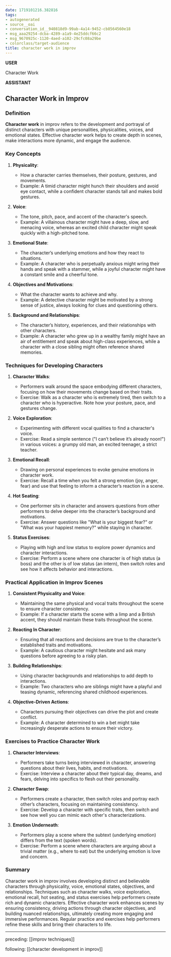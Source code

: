 ```yaml
---
date: 1719101216.382816
tags:
- autogenerated
- source__oai
- conversation_id__940818d9-99ab-4a14-9452-cb8564560e18
- msg_aaa29254-dcba-4289-a1a9-4e25ddcf66c2
- msg_9670925c-1120-4aed-a102-29cfc08a29be
- colorclass/target-audience
title: character work in improv
---
```


**USER**

Character Work


**ASSISTANT**

## Character Work in Improv

### Definition

**Character work** in improv refers to the development and portrayal of distinct characters with unique personalities, physicalities, voices, and emotional states. Effective character work helps to create depth in scenes, make interactions more dynamic, and engage the audience.

### Key Concepts

1. **Physicality**:
    - How a character carries themselves, their posture, gestures, and movements.
    - Example: A timid character might hunch their shoulders and avoid eye contact, while a confident character stands tall and makes bold gestures.

2. **Voice**:
    - The tone, pitch, pace, and accent of the character's speech.
    - Example: A villainous character might have a deep, slow, and menacing voice, whereas an excited child character might speak quickly with a high-pitched tone.

3. **Emotional State**:
    - The character’s underlying emotions and how they react to situations.
    - Example: A character who is perpetually anxious might wring their hands and speak with a stammer, while a joyful character might have a constant smile and a cheerful tone.

4. **Objectives and Motivations**:
    - What the character wants to achieve and why.
    - Example: A detective character might be motivated by a strong sense of justice, always looking for clues and questioning others.

5. **Background and Relationships**:
    - The character’s history, experiences, and their relationships with other characters.
    - Example: A character who grew up in a wealthy family might have an air of entitlement and speak about high-class experiences, while a character with a close sibling might often reference shared memories.

### Techniques for Developing Characters

1. **Character Walks**:
    - Performers walk around the space embodying different characters, focusing on how their movements change based on their traits.
    - Exercise: Walk as a character who is extremely tired, then switch to a character who is hyperactive. Note how your posture, pace, and gestures change.

2. **Voice Exploration**:
    - Experimenting with different vocal qualities to find a character's voice.
    - Exercise: Read a simple sentence ("I can’t believe it’s already noon!") in various voices: a grumpy old man, an excited teenager, a strict teacher.

3. **Emotional Recall**:
    - Drawing on personal experiences to evoke genuine emotions in character work.
    - Exercise: Recall a time when you felt a strong emotion (joy, anger, fear) and use that feeling to inform a character’s reaction in a scene.

4. **Hot Seating**:
    - One performer sits in character and answers questions from other performers to delve deeper into the character’s background and motivations.
    - Exercise: Answer questions like "What is your biggest fear?" or "What was your happiest memory?" while staying in character.

5. **Status Exercises**:
    - Playing with high and low status to explore power dynamics and character interactions.
    - Exercise: Perform a scene where one character is of high status (a boss) and the other is of low status (an intern), then switch roles and see how it affects behavior and interactions.

### Practical Application in Improv Scenes

1. **Consistent Physicality and Voice**:
    - Maintaining the same physical and vocal traits throughout the scene to ensure character consistency.
    - Example: If a character starts the scene with a limp and a British accent, they should maintain these traits throughout the scene.

2. **Reacting In Character**:
    - Ensuring that all reactions and decisions are true to the character’s established traits and motivations.
    - Example: A cautious character might hesitate and ask many questions before agreeing to a risky plan.

3. **Building Relationships**:
    - Using character backgrounds and relationships to add depth to interactions.
    - Example: Two characters who are siblings might have a playful and teasing dynamic, referencing shared childhood experiences.

4. **Objective-Driven Actions**:
    - Characters pursuing their objectives can drive the plot and create conflict.
    - Example: A character determined to win a bet might take increasingly desperate actions to ensure their victory.

### Exercises to Practice Character Work

1. **Character Interviews**:
    - Performers take turns being interviewed in character, answering questions about their lives, habits, and motivations.
    - Exercise: Interview a character about their typical day, dreams, and fears, delving into specifics to flesh out their personality.

2. **Character Swap**:
    - Performers create a character, then switch roles and portray each other’s characters, focusing on maintaining consistency.
    - Exercise: Develop a character with specific traits, then switch and see how well you can mimic each other's characterizations.

3. **Emotion Underneath**:
    - Performers play a scene where the subtext (underlying emotion) differs from the text (spoken words).
    - Exercise: Perform a scene where characters are arguing about a trivial matter (e.g., where to eat) but the underlying emotion is love and concern.

### Summary

Character work in improv involves developing distinct and believable characters through physicality, voice, emotional states, objectives, and relationships. Techniques such as character walks, voice exploration, emotional recall, hot seating, and status exercises help performers create rich and dynamic characters. Effective character work enhances scenes by ensuring consistency, driving actions through character objectives, and building nuanced relationships, ultimately creating more engaging and immersive performances. Regular practice and exercises help performers refine these skills and bring their characters to life.


---

preceding: [[improv techniques]]  


following: [[character development in improv]]